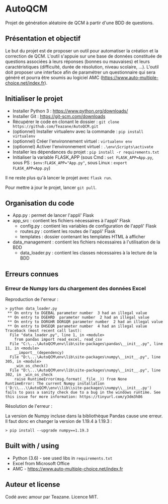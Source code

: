 # AutoQCM
Projet de génération aléatoire de QCM à partir d'une BDD de questions.

## Présentation et objectif
Le but du projet est de proposer un outil pour automatiser la création et la correction de QCM.
L'outil s'appuie sur une base de données constituée de questions associées à leurs réponses (bonnes ou mauvaises) et leurs caractéristiques (difficulté, durée de résolution, niveau scolaire, ...).
L'outil doit proposer une interface afin de paramétrer un questionnaire qui sera généré et pourra être soumis au logiciel AMC (https://www.auto-multiple-choice.net/index.fr).

## Initialiser le projet
- Installer Python 3 : https://www.python.org/downloads/
- Installer Git : https://git-scm.com/downloads 
- Récupérer le code en clonant le dossier : `git clone https://github.com/Teazane/AutoQCM.git`
- (optionnel) Installer virtualenv avec la commande : `pip install virtualenv`
- (optionnel) Créer l'environnement virtuel : `virtualenv env`
- (optionnel) Activer l'environnement virtuel : `.\env\Scripts\activate`
- Installer les dépendances du projet : `pip install -r requirements.txt`
- Initialiser la variable FLASK_APP (sous Cmd : `set FLASK_APP=App.py`, sous PS : `$env:FLASK_APP="App.py"`, sous Linux : `export FLASK_APP=App.py`)

Il ne reste plus qu'à lancer le projet avec `flask run`.

Pour mettre à jour le projet, lancer `git pull`.

## Organisation du code
- App.py : permet de lancer l'appli' Flask
- app_src : contient les fichiers nécessaires à l'appli' Flask
    - config.py : contient les variables de configuration de l'appli' Flask
    - routes.py : contient les routes de l'appli' Flask
    - templates : dossier contenant les templates HTML à afficher
- data_management : contient les fichiers nécessaires à l'utilisation de la BDD
    - data_loader.py : contient les classes nécessaires à la lecture de la BDD

## Erreurs connues
### Erreur de Numpy lors du chargement des données Excel
Reproduction de l'erreur :
```
> python data_loader.py
 ** On entry to DGEBAL parameter number  3 had an illegal value
 ** On entry to DGEHRD  parameter number  2 had an illegal value
 ** On entry to DORGHR DORGQR parameter number  2 had an illegal value
 ** On entry to DHSEQR parameter number  4 had an illegal value
Traceback (most recent call last):
  File "data_loader.py", line 1, in <module>
    from pandas import read_excel, read_csv
  File "C:\...\AutoQCM\env\lib\site-packages\pandas\__init__.py", line 11, in <module>
    __import__(dependency)
  File "D:\...\AutoQCM\env\lib\site-packages\numpy\__init__.py", line 305, in <module>
    _win_os_check()
  File "D:\...\AutoQCM\env\lib\site-packages\numpy\__init__.py", line 302, in _win_os_check
    raise RuntimeError(msg.format(__file__)) from None
RuntimeError: The current Numpy installation ('D:\\...\\AutoQCM\\env\\lib\\site-packages\\numpy\\__init__.py') fails to pass a sanity check due to a bug in the windows runtime. See this issue for more information: https://tinyurl.com/y3dm3h86
```
Résolution de l'erreur :

La version de Numpy incluse dans la bibliothèque Pandas cause une erreur.
Il faut donc en changer la version de 1.19.4 à 1.19.3 :
```
> pip install --upgrade numpy==1.19.3
```

## Built with / using
- Python (3.6) - see used libs in `requirements.txt`
- Excel from Microsoft Office
- AMC - https://www.auto-multiple-choice.net/index.fr

## Auteur et license
Codé avec amour par Teazane.
Licence MIT.